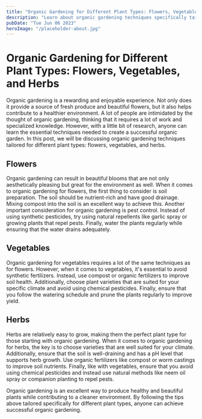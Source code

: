 ```yaml
---
title: "Organic Gardening for Different Plant Types: Flowers, Vegetables, and Herbs - Tips and Techniques"
description: "Learn about organic gardening techniques specifically tailored for different plant types such as flowers, vegetables, and herbs. Read on to get tips and tricks on making your garden a healthy and thriving space!"
pubDate: "Tue Jun 06 2023"
heroImage: "/placeholder-about.jpg"
---
```


# Organic Gardening for Different Plant Types: Flowers, Vegetables, and Herbs

Organic gardening is a rewarding and enjoyable experience. Not only does it provide a source of fresh produce and beautiful flowers, but it also helps contribute to a healthier environment. A lot of people are intimidated by the thought of organic gardening, thinking that it requires a lot of work and specialized knowledge. However, with a little bit of research, anyone can learn the essential techniques needed to create a successful organic garden. In this post, we will be discussing organic gardening techniques tailored for different plant types: flowers, vegetables, and herbs.

## Flowers

Organic gardening can result in beautiful blooms that are not only aesthetically pleasing but great for the environment as well. When it comes to organic gardening for flowers, the first thing to consider is soil preparation. The soil should be nutrient-rich and have good drainage. Mixing compost into the soil is an excellent way to achieve this. Another important consideration for organic gardening is pest control. Instead of using synthetic pesticides, try using natural repellents like garlic spray or growing plants that repel pests. Finally, water the plants regularly while ensuring that the water drains adequately.

## Vegetables

Organic gardening for vegetables requires a lot of the same techniques as for flowers. However, when it comes to vegetables, it&#39;s essential to avoid synthetic fertilizers. Instead, use compost or organic fertilizers to improve soil health. Additionally, choose plant varieties that are suited for your specific climate and avoid using chemical pesticides. Finally, ensure that you follow the watering schedule and prune the plants regularly to improve yield.

## Herbs

Herbs are relatively easy to grow, making them the perfect plant type for those starting with organic gardening. When it comes to organic gardening for herbs, the key is to choose varieties that are well suited for your climate. Additionally, ensure that the soil is well-draining and has a pH level that supports herb growth. Use organic fertilizers like compost or worm castings to improve soil nutrients. Finally, like with vegetables, ensure that you avoid using chemical pesticides and instead use natural methods like neem oil spray or companion planting to repel pests.

Organic gardening is an excellent way to produce healthy and beautiful plants while contributing to a cleaner environment. By following the tips above tailored specifically for different plant types, anyone can achieve successful organic gardening.